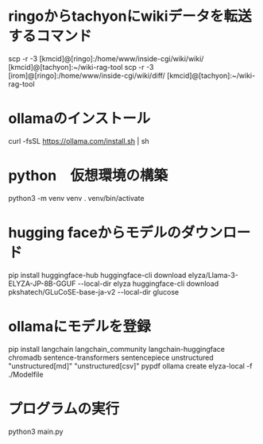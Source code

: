 # ringoからtachyonにwikiデータを転送するコマンド
scp -r -3 [kmcid]@[ringo]:/home/www/inside-cgi/wiki/wiki/ [kmcid]@[tachyon]:~/wiki-rag-tool
scp -r -3 [irom]@[ringo]:/home/www/inside-cgi/wiki/diff/ [kmcid]@[tachyon]:~/wiki-rag-tool

# ollamaのインストール
curl -fsSL https://ollama.com/install.sh | sh

# python　仮想環境の構築
python3 -m venv venv
. venv/bin/activate

# hugging faceからモデルのダウンロード
pip install huggingface-hub
huggingface-cli download elyza/Llama-3-ELYZA-JP-8B-GGUF --local-dir elyza
huggingface-cli download pkshatech/GLuCoSE-base-ja-v2 --local-dir glucose

# ollamaにモデルを登録
pip install langchain langchain_community langchain-huggingface chromadb sentence-transformers sentencepiece  unstructured "unstructured[md]" "unstructured[csv]" pypdf
ollama create elyza-local -f ./Modelfile

# プログラムの実行
python3 main.py